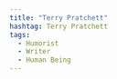 ```yaml
---
title: "Terry Pratchett"
hashtag: Terry Pratchett
tags:
  - Humorist
  - Writer
  - Human Being
---
```

